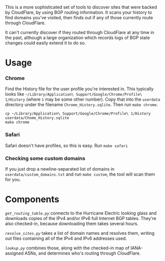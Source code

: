 This is a more sophisticated set of tools to discover sites that were backed by CloudFlare, by using BGP routing
information. It scans your history to find domains you've visited, then finds out if any of those currently route
through CloudFlare.

It can't currently discover if they routed through CloudFlare at any time in the past, although a large organization
which records logs of BGP state changes could easily extend it to do so.

Usage
=====

### Chrome

Find the History file for the user profile you're interested in. This typically looks like `~/Library/Application\ Support/Google/Chrome/Profile\ 1/History` (where `1` may be some other number). Copy that into the `userdata` directory under the filename `Chrome_History.sqlite`. Then run `make chrome`.

    cp ~/Library/Application\ Support/Google/Chrome/Profile\ 1/History userdata/Chome_History.sqlite
    make chrome

### Safari

Safari doesn't have profiles, so this is easy. Run `make safari`

### Checking some custom domains

If you just drop a newline-separated list of domains in `userdata/custom_domains.txt` and run `make custom`, the tool will scan them
for you.

Components
==========

*`get_routing_table.py`* connects to the Hurricane Electric looking glass and downloads copies of the IPv4 and/or
IPv6 full Internet BGP tables. They're also checked-in, because downloading them takes several hours.

*`resolve_sites.py`* takes a list of domain names and resolves them, writing out files containing all of the IPv4 
and IPv6 addresses used.

*`lookup.py`* combines those, along with the checked-in map of IANA-assigned ASNs, and determines who's routing
through CloudFlare.
